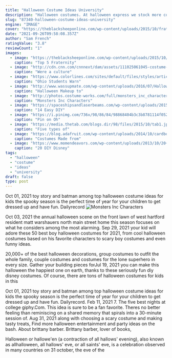 ```yaml
---
title: "Halloween Costume Ideas University"
description: "Halloween costumes. At halloween express we stock more costumes in more sizes and more styles than anyone for halloween but as one of the largest costume retailers in the country, we"
slug: "87340-halloween-costume-ideas-university"
engine: "IMAGE"
cover: "https://theblacksheeponline.com/wp-content/uploads/2015/10/frattycropped.jpg"
date: "2021-09-26T09:58:08.357Z"
author: "Sam French"
ratingValue: "3.8"
reviewCount: "1"
images:
  - image: "https://theblacksheeponline.com/wp-content/uploads/2015/10/frattycropped.jpg"
    caption: "Top 5 Fraternity"
  - image: "http://cdn.cnn.com/cnnnext/dam/assets/111025061045-costume-culture-1-horizontal-large-gallery.jpg"
    caption: "Were a culture"
  - image: "https://www.colorlines.com/sites/default/files/styles/article_lead_normal/public/images/articles/2012/10/halloween-costumes-racist5.jpg?itok=QgGr4NC6"
    caption: "Ohio Students Warn"
  - image: "http://www.wassupmate.com/wp-content/uploads/2016/07/Halloween-Angel-Makeup.jpg"
    caption: "Halloween Makeup to"
  - image: "http://photos.costume-works.com/full/monsters_inc_characters2.jpg"
    caption: "Monsters Inc Characters"
  - image: "https://spaceshipsandlaserbeams.com/wp-content/uploads/2015/09/halloween-craft-ideas-1.jpg"
    caption: "14 Easy DIY"
  - image: "https://i.pinimg.com/736x/98/86/84/98868404b3c3b8781114f0522bfd3527.jpg"
    caption: "Pin on Oh"
  - image: "https://media.thetab.com/blogs.dir/98/files/2015/10/tab1.jpg"
    caption: "Five types of"
  - image: "https://blog.adafruit.com/wp-content/uploads/2014/10/cardboard-box-costume-1.jpg"
    caption: "Costumes Made from"
  - image: "https://www.momendeavors.com/wp-content/uploads/2013/10/20+-DIY-Disney-Costume-Tutorials-596x1024.jpg"
    caption: "20 DIY Disney"
tags:
  - "halloween"
  - "costume"
  - "ideas"
  - "university"
draft: false
type: post
---
```


Oct 01, 2021 toy story and batman among top halloween costume ideas for kids the spooky season is the perfect time of year for your children to get dressed up and have fun. Dailyrecord
![Monsters Inc Characters](http://photos.costume-works.com/full/monsters_inc_characters2.jpg "Monsters Inc Characters")

Oct 03, 2021 the annual halloween scene on the front lawn of west hartford resident matt warshauers north main street home this season focuses on what he considers among the most alarming. Sep 29, 2021 your kid will adore these 50 best boy halloween costumes for 2021, from cool halloween costumes based on his favorite characters to scary boy costumes and even funny ideas.
<!--inArticleAds-->

<!--galleryOne-->

20,000+ of the best halloween decorations, group costumes to outfit the whole family, couple costumes and costumes for the lone superhero in every size. Gather your building pieces forJul 19, 2021 you can make this halloween the happiest one on earth, thanks to these seriously fun diy disney costumes. Of course, there are tons of halloween costumes for kids in this
<!--inArticleAds-->

<!--galleryTwo-->

Oct 01, 2021 toy story and batman among top halloween costume ideas for kids the spooky season is the perfect time of year for your children to get dressed up and have fun. Dailyrecord. Feb 11, 2021 7. The five best nights at college giphy.Com. This idea is sure to be a fan favorite. Theres no better feeling than reminiscing on a shared memory that spirals into a 30-minute session of. Aug 31, 2021 along with choosing a scary costume and making tasty treats,  Find more halloween entertainment and party ideas on the bash. About brittany barber. Brittany barber, lover of books,
<!--galleryThree-->

Halloween or hallowe'en (a contraction of all hallows' evening), also known as allhalloween, all hallows' eve, or all saints' eve, is a celebration observed in many countries on 31 october, the eve of the